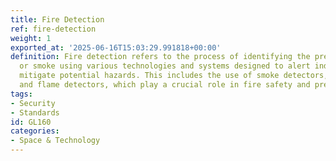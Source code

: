 ```yaml
---
title: Fire Detection
ref: fire-detection
weight: 1
exported_at: '2025-06-16T15:03:29.991818+00:00'
definition: Fire detection refers to the process of identifying the presence of fire
  or smoke using various technologies and systems designed to alert individuals and
  mitigate potential hazards. This includes the use of smoke detectors, heat detectors,
  and flame detectors, which play a crucial role in fire safety and prevention.
tags:
- Security
- Standards
id: GL160
categories:
- Space & Technology
---
```


